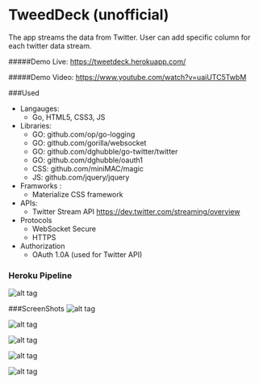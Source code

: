 # TweedDeck (unofficial)

The app streams the data from Twitter. User can add specific column for each twitter data stream.

#####Demo Live: https://tweetdeck.herokuapp.com/

#####Demo Video: https://www.youtube.com/watch?v=uaiUTC5TwbM

###Used
* Langauges: 
   * Go, HTML5, CSS3, JS
* Libraries:
    * GO:  github.com/op/go-logging
    * GO:  github.com/gorilla/websocket
    * GO:  github.com/dghubble/go-twitter/twitter
    * GO:  github.com/dghubble/oauth1
    * CSS: github.com/miniMAC/magic
    * JS:  github.com/jquery/jquery
* Framworks :
    *  Materialize CSS framework
* APIs:
    * Twitter Stream API https://dev.twitter.com/streaming/overview
* Protocols
    * WebSocket Secure
    * HTTPS
* Authorization
    * OAuth 1.0A (used for Twitter API)   
    
### Heroku Pipeline
![alt tag](http://passion-projects.weebly.com/uploads/4/2/6/7/42671647/9046146_orig.png)

###ScreenShots
![alt tag](http://passion-projects.weebly.com/uploads/4/2/6/7/42671647/5498636_orig.png)

![alt tag](http://passion-projects.weebly.com/uploads/4/2/6/7/42671647/525838_orig.png)

![alt tag](http://passion-projects.weebly.com/uploads/4/2/6/7/42671647/6814398_orig.png)

![alt tag](http://passion-projects.weebly.com/uploads/4/2/6/7/42671647/3183811_orig.png)

![alt tag](http://passion-projects.weebly.com/uploads/4/2/6/7/42671647/7650381_orig.png)
